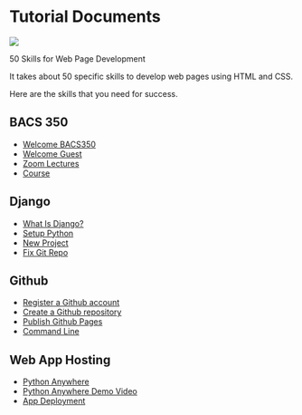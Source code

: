 # Tutorial Documents


![](img/treetops.800.jpg)

50 Skills for Web Page Development

It takes about 50 specific skills to develop web pages using HTML and CSS.

Here are the skills that you need for success.


## BACS 350

* [Welcome BACS350](Welcome)
* [Welcome Guest](Guest)
* [Zoom Lectures](ZoomLectures)
* [Course](Course)


## Django

* [What Is Django?](WhatIsDango.md)
* [Setup Python](SetupPython.md)
* [New Project](NewProject.md)
* [Fix Git Repo](FixGitRepo.md)


## Github

* [Register a Github account](GithubAccount.md)
* [Create a Github repository](GithubRepo.md)
* [Publish Github Pages](GithubPages.md)
* [Command Line](CommandLine.md)


## Web App Hosting
* [Python Anywhere](PythonAnywhere.md)
* [Python Anywhere Demo Video](PythonAnywhereDemo.md)
* [App Deployment](AppDeployment.md)

